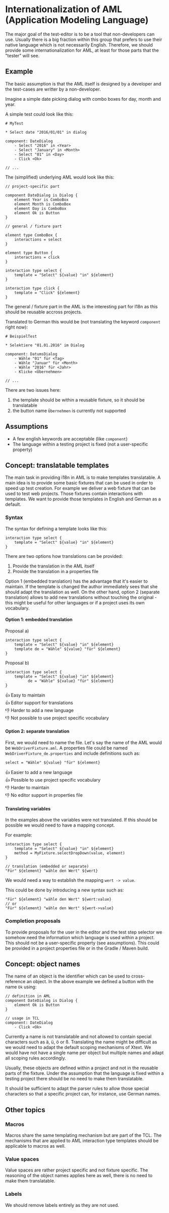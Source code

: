 # Internationalization of AML (Application Modeling Language)

The major goal of the test-editor is to be a tool that non-developers can use.
Usually there is a big fraction within this group that prefers to use their native language which
is not necessarily English. Therefore, we should provide some internationalization for AML, at
least for those parts that the "tester" will see.

## Example

The basic assumption is that the AML itself is designed by a developer and the test-cases are writter
by a non-developer.

Imagine a simple date picking dialog with combo boxes for day, month and year.

A simple test could look like this:

```
# MyTest

* Select date "2016/01/01" in dialog

component: DateDialog
    - Select "2016" in <Year>
    - Select "January" in <Month>
    - Select "01" in <Day>
    - Click <Ok>

// ...
```

The (simplified) underlying AML would look like this:

```
// project-specific part

component DateDialog is Dialog {
    element Year is ComboBox
    element Month is ComboBox
    element Day is ComboBox
    element Ok is Button
}

// general / fixture part

element type ComboBox {
    interactions = select
}

element type Button {
    interactions = click
} 

interaction type select {
    template = "Select" ${value} "in" ${element}
}

interaction type click {
    template = "Click" ${element}
}
```

The general / fixture part in the AML is the interesting part for I18n as this should
be reusable accross projects.

Translated to German this would be (not translating the keyword `component` right now):

```
# BeispielTest

* Selektiere "01.01.2016" im Dialog

component: DatumsDialog
    - Wähle "01" für <Tag>
    - Wähle "Januar" für <Month>
    - Wähle "2016" für <Jahr>
    - Klicke <Übernehmen>

// ...
```

There are two issues here:

1. the template should be within a reusable fixture, so it should be translatable
2. the button name `Übernehmen` is currently not supported


## Assumptions

- A few english keywords are acceptable (like `component`)
- The language within a testing project is fixed (not a user-specific property)


## Concept: translatable templates

The main task in providing i18n in AML is to make templates translatable. A main idea is to provide
some basic fixtures that can be used in order to speed up test creation. For example we deliver a web
fixture that can be used to test web projects. Those fixtures contain interactions with templates.
We want to provide those templates in English and German as a default.

### Syntax

The syntax for defining a template looks like this:

```
interaction type select {
    template = "Select" ${value} "in" ${element}
}
```

There are two options how translations can be provided:

1. Provide the translation in the AML itself
2. Provide the translation in a properties file

Option 1 (embedded translation) has the advantage that it's easier to maintain. If the template is changed the author
immediately sees that she should adapt the translation as well. On the other hand, option 2 (separate translation) allows to
add new translations without touching the original - this might be useful for other languages or if a
project uses its own vocabulary.

#### Option 1: embedded translation

Proposal a)

```
interaction type select {
    template = "Select" ${value} "in" ${element}
    template de = "Wähle" ${value} "für" ${element}
}
```

Proposal b)

```
interaction type select {
    template = "Select" ${value} "in" ${element}
          de = "Wähle" ${value} "für" ${element}
}
```

:+1: Easy to maintain<br/>
:+1: Editor support for translations<br/>
:-1: Harder to add a new language<br/>
:-1: Not possible to use project specific vocabulary<br/>

#### Option 2: separate translation

First, we would need to name the file. Let's say the name of the AML would be `WebDriverFixture.aml`.
A properties file could be named `WebDriverFixture_de.properties` and include definitions such as:
```
select = "Wähle" ${value} "für" ${element}
```

:+1: Easier to add a new language<br/>
:+1: Possible to use project specific vocabulary<br/>
:-1: Harder to maintain<br/>
:-1: No editor support in properties file <br/>

#### Translating variables

In the examples above the variables were not translated. If this should be possible we would need to
have a mapping concept.

For example:
```
interaction type select {
    template = "Select" ${value} "in" ${element}
    method = MyFixture.selectDropDown(value, element)
}

// translation (embedded or separate)
"Für" ${element} "wähle den Wert" ${wert} 
```
We would need a way to establish the mapping `wert -> value`.

This could be done by introducing a new syntax such as:
```
"Für" ${element} "wähle den Wert" ${wert:value} 
// or
"Für" ${element} "wähle den Wert" ${wert->value} 
```

### Completion proposals

To provide proposals for the user in the editor and the test step selector we somehow need the information
which language is used within a project. This should not be a user-specific property (see assumptions).
This could be provided in a project properties file or in the Gradle / Maven build.

## Concept: object names

The name of an object is the identifier which can be used to cross-reference an object.
In the above example we defined a button with the name `Ok` using:
```
// definition in AML
component DateDialog is Dialog {
    element Ok is Button
}

// usage in TCL
component: DateDialog
    - Click <Ok>
```

Currently a name is not translatable and not allowed to contain special characters such as ä, ü, ö or ß.
Translating the name might be difficult as we would need to adapt the default scoping mechanisms of Xtext.
We would have not have a single name per object but multiple names and adapt all scoping rules accordingly.

Usually, these objects are defined within a project and not in the reusable parts of the fixture.
Under the assumption that the language is fixed within a testing project there should be no need to make
them translatable.

It should be sufficient to adapt the parser rules to allow those special characters so that a specific
project can, for instance, use German names.


## Other topics

### Macros

Macros share the same templating mechanism but are part of the TCL. The mechanisms that are applied to
AML interaction type templates should be applicable to macros as well.

### Value spaces

Value spaces are rather project specific and not fixture specific. The reasoning of the object names
applies here as well, there is no need to make them translatable.

### Labels

We should remove labels entirely as they are not used.
